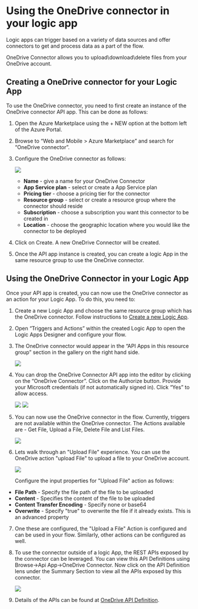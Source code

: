 <properties 
	pageTitle="OneDrive Connector"
	description="Get started with OneDrive Connector"
	authors="anuragdalmia" 
	manager="dwrede" 
	editor="" 
	services="app-service\logic" 
	documentationCenter=""/>

<tags
	ms.service="app-service-logic"
	ms.workload="integration"
	ms.tgt_pltfrm="na"
	ms.devlang="na"
	ms.topic="article"
	ms.date="04/09/2015"
	ms.author="andalmia"/>

# Using the OneDrive connector in your logic app #

Logic apps can trigger based on a variety of data sources and offer connectors to get and process data as a part of the flow. 

OneDrive Connector allows you to upload\download\delete files from your OneDrive account.

## Creating a OneDrive connector for your Logic App ##
To use the OneDrive connector, you need to first create an instance of the OneDrive connector API app. This can be done as follows:

1.	Open the Azure Marketplace using the + NEW option at the bottom left of the Azure Portal.
2.	Browse to “Web and Mobile > Azure Marketplace” and search for “OneDrive connector”.
3.	Configure the OneDrive connector as follows:
 
	![][1] 
	- **Name** - give a name for your OneDrive Connector
	- **App Service plan** - select or create a App Service plan
	- **Pricing tier** - choose a pricing tier for the connector
	- **Resource group** - select or create a resource group where the connector should reside
	- **Subscription** - choose a subscription you want this connector to be created in
	- **Location** - choose the geographic location where you would like the connector to be deployed

4. Click on Create. A new OneDrive Connector will be created.
5. Once the API app instance is created, you can create a logic App in the same resource group to use the OneDrive connector.

## Using the OneDrive Connector in your Logic App ##
Once your API app is created, you can now use the OneDrive connector as an action for your Logic App. To do this, you need to:

1.	Create a new Logic App and choose the same resource group which has the OneDrive connector. Follow instructions to [Create a new Logic App].  	
	
2.	Open “Triggers and Actions” within the created Logic App to open the Logic Apps Designer and configure your flow.  	
	
3.	The OneDrive connector would appear in the “API Apps in this resource group” section in the gallery on the right hand side.
 
	![][2]
4.	You can drop the OneDrive Connector API app into the editor by clicking on the “OneDrive Connector”. Click on the Authorize button. Provide your Microsoft credentials (if not automatically signed in). Click “Yes” to allow access.
 
	![][3]
	![][4]
	
5.	You can now use the OneDrive connector in the flow. Currently, triggers are not available within the OneDrive connector. The Actions available are - Get File, Upload a File, Delete File and List Files.
 
	![][5]

6.	Lets walk through an "Upload File" experience. You can use the OneDrive action "upload File" to upload a file to your OneDrive account.
 
	![][6]

	Configure the input properties for "Upload File" action as follows:

 - **File Path** - Specify the file path of the file to be uploaded
 - **Content** - Specifies the content of the file to be uploaded
 - **Content Transfer Encoding** - Specify none or base64
 - **Overwrite** - Specify "true" to overwrite the file if it already exists. This is an advanced property

7. One these are configured, the "Upload a File" Action is configured and can be used in your flow. Similarly, other actions can be configured as well.

8. To use the connector outside of a logic App, the REST APIs exposed by the connector can be leveraged. You can view this API Definitions using Browse->Api App->OneDrive Connector. Now click on the API Definition lens under the Summary Section to view all the APIs exposed by this connector.

	![][7]

9. Details of the APIs can be found at [OneDrive API Definition].

<!-- Image reference -->
[1]: ./media/app-service-logic-connector-onedrive/img1.PNG
[2]: ./media/app-service-logic-connector-onedrive/img2.PNG
[3]: ./media/app-service-logic-connector-onedrive/img3.PNG
[4]: ./media/app-service-logic-connector-onedrive/img4.PNG
[5]: ./media/app-service-logic-connector-onedrive/img5.PNG
[6]: ./media/app-service-logic-connector-onedrive/img6.PNG
[7]: ./media/app-service-logic-connector-onedrive/img7.PNG

<!-- Links -->
[Create a new Logic App]: app-service-logic-create-a-logic-app.md
[OneDrive API Definition]: https://msdn.microsoft.com/en-us/library/dn974227.aspx 